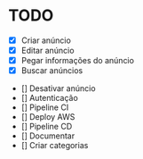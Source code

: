 # TODO
- [X] Criar anúncio
- [X] Editar anúncio
- [X] Pegar informações do anúncio
- [X] Buscar anúncios
- [] Desativar anúncio
- [] Autenticação
- [] Pipeline CI
- [] Deploy AWS
- [] Pipeline CD
- [] Documentar
- [] Criar categorias
